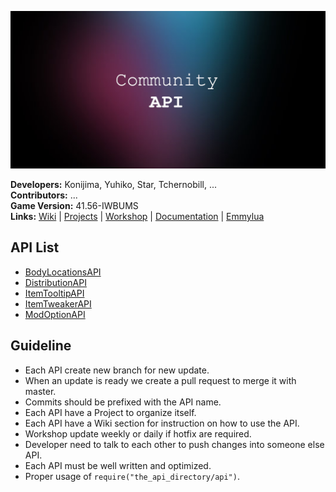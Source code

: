 ![Banner](https://github.com/Konijima/PZ-Community-API/blob/master/banner.png?raw=true)
  
**Developers:** Konijima, Yuhiko, Star, Tchernobill, ...  
**Contributors:** ...  
**Game Version:** 41.56-IWBUMS  
**Links:** [Wiki](https://github.com/Konijima/PZ-Community-API/wiki) | [Projects](https://github.com/Konijima/PZ-Community-API/projects) | [Workshop](https://github.com/Konijima/PZ-Community-API) | [Documentation](https://quarantin.github.io/zomboid-javadoc/41.56/) | [Emmylua](https://emmylua.github.io/)
  
## API List
- [BodyLocationsAPI](https://github.com/Konijima/PZ-Community-API/tree/master/media/lua/client/BodyLocationsAPI)
- [DistributionAPI](https://github.com/Konijima/PZ-Community-API/tree/master/media/lua/server/DistributionAPI)
- [ItemTooltipAPI](https://github.com/Konijima/PZ-Community-API/tree/master/media/lua/client/ItemTooltipAPI)
- [ItemTweakerAPI](https://github.com/Konijima/PZ-Community-API/tree/master/media/lua/client/ItemTweakerAPI)
- [ModOptionAPI](https://github.com/Konijima/PZ-Community-API/tree/master/media/lua/client/ModOptionAPI)

## Guideline
- Each API create new branch for new update.
- When an update is ready we create a pull request to merge it with master.
- Commits should be prefixed with the API name.
- Each API have a Project to organize itself.
- Each API have a Wiki section for instruction on how to use the API.
- Workshop update weekly or daily if hotfix are required.
- Developer need to talk to each other to push changes into someone else API.
- Each API must be well written and optimized.
- Proper usage of `require("the_api_directory/api")`.
  
